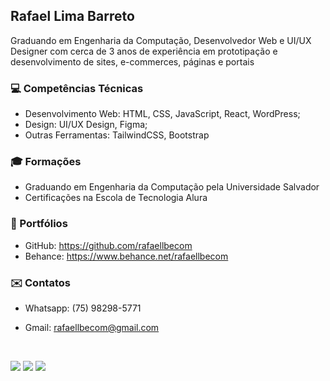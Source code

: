 ## Rafael Lima Barreto

Graduando em Engenharia da Computação, Desenvolvedor Web e UI/UX Designer com cerca de 3 anos de experiência em prototipação e desenvolvimento de sites, e-commerces, páginas e portais

### 💻 Competências Técnicas
- Desenvolvimento Web: HTML, CSS, JavaScript, React, WordPress;
- Design: UI/UX Design, Figma;
- Outras Ferramentas: TailwindCSS, Bootstrap

### 🎓 Formações
- Graduando em Engenharia da Computação pela Universidade Salvador
- Certificações na Escola de Tecnologia Alura

### 💼 Portfólios
- GitHub: https://github.com/rafaellbecom
- Behance: https://www.behance.net/rafaellbecom

### ✉️ Contatos
- Whatsapp: (75) 98298-5771
- Gmail: rafaellbecom@gmail.com

  
  <br>

<div> 
  <a href="https://www.instagram.com/_rafaelbarret0/" target="_blank"><img src="https://img.shields.io/badge/-Instagram-%23E4405F?style=for-the-badge&logo=instagram&logoColor=white" target="_blank"></a>
  <a href = "mailto:contatorafaellbecom@gmail.com"><img src="https://img.shields.io/badge/-Gmail-%23333?style=for-the-badge&logo=gmail&logoColor=white" target="_blank"></a>
  <a href="https://www.linkedin.com/in/rafael-lima-71b9a1208/" target="_blank"><img src="https://img.shields.io/badge/-LinkedIn-%230077B5?style=for-the-badge&logo=linkedin&logoColor=white" target="_blank"></a> 
 
</div>
